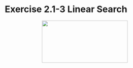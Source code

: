 

# Exercise 2.1-3 Linear Search

<p align="center"><img src="https://rawgit.com/in	git@github.com:duffau/algos_and_data_structures/None/./svgs//fe123b33d5d441b88da896f0ee33bb1d.svg?invert_in_darkmode" align=middle width=270.55875pt height=133.82325pt/></p>
